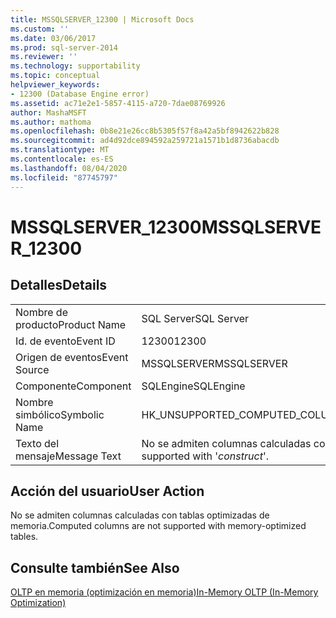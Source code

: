 ```yaml
---
title: MSSQLSERVER_12300 | Microsoft Docs
ms.custom: ''
ms.date: 03/06/2017
ms.prod: sql-server-2014
ms.reviewer: ''
ms.technology: supportability
ms.topic: conceptual
helpviewer_keywords:
- 12300 (Database Engine error)
ms.assetid: ac71e2e1-5857-4115-a720-7dae08769926
author: MashaMSFT
ms.author: mathoma
ms.openlocfilehash: 0b8e21e26cc8b5305f57f8a42a5bf8942622b828
ms.sourcegitcommit: ad4d92dce894592a259721a1571b1d8736abacdb
ms.translationtype: MT
ms.contentlocale: es-ES
ms.lasthandoff: 08/04/2020
ms.locfileid: "87745797"
---
```

# <a name="mssqlserver_12300"></a><span data-ttu-id="af237-102">MSSQLSERVER_12300</span><span class="sxs-lookup"><span data-stu-id="af237-102">MSSQLSERVER_12300</span></span>
    
## <a name="details"></a><span data-ttu-id="af237-103">Detalles</span><span class="sxs-lookup"><span data-stu-id="af237-103">Details</span></span>  
  
|||  
|-|-|  
|<span data-ttu-id="af237-104">Nombre de producto</span><span class="sxs-lookup"><span data-stu-id="af237-104">Product Name</span></span>|<span data-ttu-id="af237-105">SQL Server</span><span class="sxs-lookup"><span data-stu-id="af237-105">SQL Server</span></span>|  
|<span data-ttu-id="af237-106">Id. de evento</span><span class="sxs-lookup"><span data-stu-id="af237-106">Event ID</span></span>|<span data-ttu-id="af237-107">12300</span><span class="sxs-lookup"><span data-stu-id="af237-107">12300</span></span>|  
|<span data-ttu-id="af237-108">Origen de eventos</span><span class="sxs-lookup"><span data-stu-id="af237-108">Event Source</span></span>|<span data-ttu-id="af237-109">MSSQLSERVER</span><span class="sxs-lookup"><span data-stu-id="af237-109">MSSQLSERVER</span></span>|  
|<span data-ttu-id="af237-110">Componente</span><span class="sxs-lookup"><span data-stu-id="af237-110">Component</span></span>|<span data-ttu-id="af237-111">SQLEngine</span><span class="sxs-lookup"><span data-stu-id="af237-111">SQLEngine</span></span>|  
|<span data-ttu-id="af237-112">Nombre simbólico</span><span class="sxs-lookup"><span data-stu-id="af237-112">Symbolic Name</span></span>|<span data-ttu-id="af237-113">HK_UNSUPPORTED_COMPUTED_COLUMNS</span><span class="sxs-lookup"><span data-stu-id="af237-113">HK_UNSUPPORTED_COMPUTED_COLUMNS</span></span>|  
|<span data-ttu-id="af237-114">Texto del mensaje</span><span class="sxs-lookup"><span data-stu-id="af237-114">Message Text</span></span>|<span data-ttu-id="af237-115">No se admiten columnas calculadas con '*construct*'.</span><span class="sxs-lookup"><span data-stu-id="af237-115">Computed columns are not supported with '*construct*'.</span></span>|  
  
## <a name="user-action"></a><span data-ttu-id="af237-116">Acción del usuario</span><span class="sxs-lookup"><span data-stu-id="af237-116">User Action</span></span>  
 <span data-ttu-id="af237-117">No se admiten columnas calculadas con tablas optimizadas de memoria.</span><span class="sxs-lookup"><span data-stu-id="af237-117">Computed columns are not supported with memory-optimized tables.</span></span>  
  
## <a name="see-also"></a><span data-ttu-id="af237-118">Consulte también</span><span class="sxs-lookup"><span data-stu-id="af237-118">See Also</span></span>  
 [<span data-ttu-id="af237-119">OLTP en memoria &#40;optimización en memoria&#41;</span><span class="sxs-lookup"><span data-stu-id="af237-119">In-Memory OLTP &#40;In-Memory Optimization&#41;</span></span>](../in-memory-oltp/in-memory-oltp-in-memory-optimization.md)  
  
  
